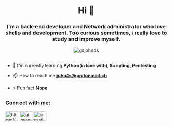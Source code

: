 <h1 align="center">Hi 👋</h1>
<h3 align="center">I'm a back-end developer and Network administrator who love shells and development.
Too curious sometimes, i really love to study and improve myself.</h3>

<p align="center"> <img src="https://komarev.com/ghpvc/?username=gdjohn4s&label=Profile%20views&color=0e75b6&style=flat" alt="gdjohn4s" /> </p>

##

- 🌱 I’m currently learning **Python(in love with), Scripting, Pentesting**

- 📫 How to reach me **john4s@protonmail.ch**

- ⚡ Fun fact **Nope**

<p align="left">
<h3 align="left">Connect with me:</h3>
<a href="https://dev.to/https://dev.to/gdjohn4s" target="blank"><img align="center" src="https://cdn.jsdelivr.net/npm/simple-icons@3.0.1/icons/dev-dot-to.svg" alt="https://dev.to/gdjohn4s" height="30" width="40" /></a>
<a href="https://linkedin.com/in/giovanni-d-andrea-b3b456111" target="blank"><img align="center" src="https://cdn.jsdelivr.net/npm/simple-icons@3.0.1/icons/linkedin.svg" alt="giovanni-d-andrea-b3b456111" height="30" width="40" /></a>
<a href="https://instagram.com/jomationdigital" target="blank"><img align="center" src="https://cdn.jsdelivr.net/npm/simple-icons@3.0.1/icons/instagram.svg" alt="jomationdigital" height="30" width="40" /></a>
</p>

